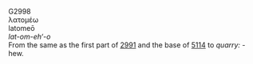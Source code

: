 <body>
  <p>G2998<br>  λατομέω  <br> latomeō  <br><i>lat-om-eh‘-o </i><br>From the same as the first part of <a href="g2991.htm">2991</a> and the base of <a href="g5114.htm">5114</a>  to <i>quarry:</i> - hew.<br></p>
 </body>